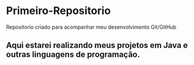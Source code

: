 # Primeiro-Repositorio
Repositorio criado para acompanhar meu desenvolvimento Git/GitHub
## Aqui estarei realizando meus projetos em Java e outras linguagens de programação.
